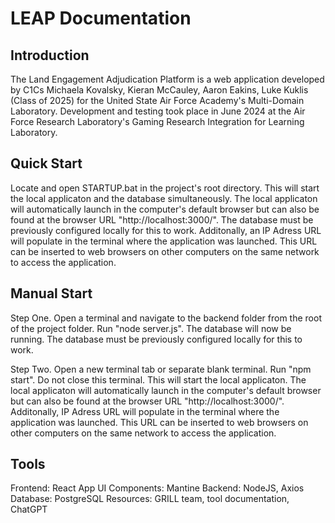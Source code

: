 # LEAP Documentation
## Introduction

The Land Engagement Adjudication Platform is a web application developed by C1Cs Michaela Kovalsky, Kieran McCauley, Aaron Eakins, Luke Kuklis (Class of 2025) for the United State Air Force Academy's Multi-Domain Laboratory. Development and testing took place in June 2024 at the Air Force Research Laboratory's Gaming Research Integration for Learning Laboratory.

## Quick Start
Locate and open STARTUP.bat in the project's root directory. This will start the local applicaton and the database simultaneously. The local applicaton will automatically launch in the computer's default browser but can also be found at the browser URL "http://localhost:3000/". The database must be previously configured locally for this to work. Additonally, an IP Adress URL will populate in the terminal where the application was launched. This URL can be inserted to web browsers on other computers on the same network to access the application.

## Manual Start
Step One. Open a terminal and navigate to the backend folder from the root of the project folder. Run "node server.js". The database will now be running. The database must be previously configured locally for this to work.

Step Two. Open a new terminal tab or separate blank terminal. Run "npm start". Do not close this terminal. This will start the local applicaton. The local applicaton will automatically launch in the computer's default browser but can also be found at the browser URL "http://localhost:3000/". Additonally, IP Adress URL will populate in the terminal where the application was launched. This URL can be inserted to web browsers on other computers on the same network to access the application.

## Tools
Frontend: React App
UI Components: Mantine
Backend: NodeJS, Axios
Database: PostgreSQL
Resources: GRILL team, tool documentation, ChatGPT